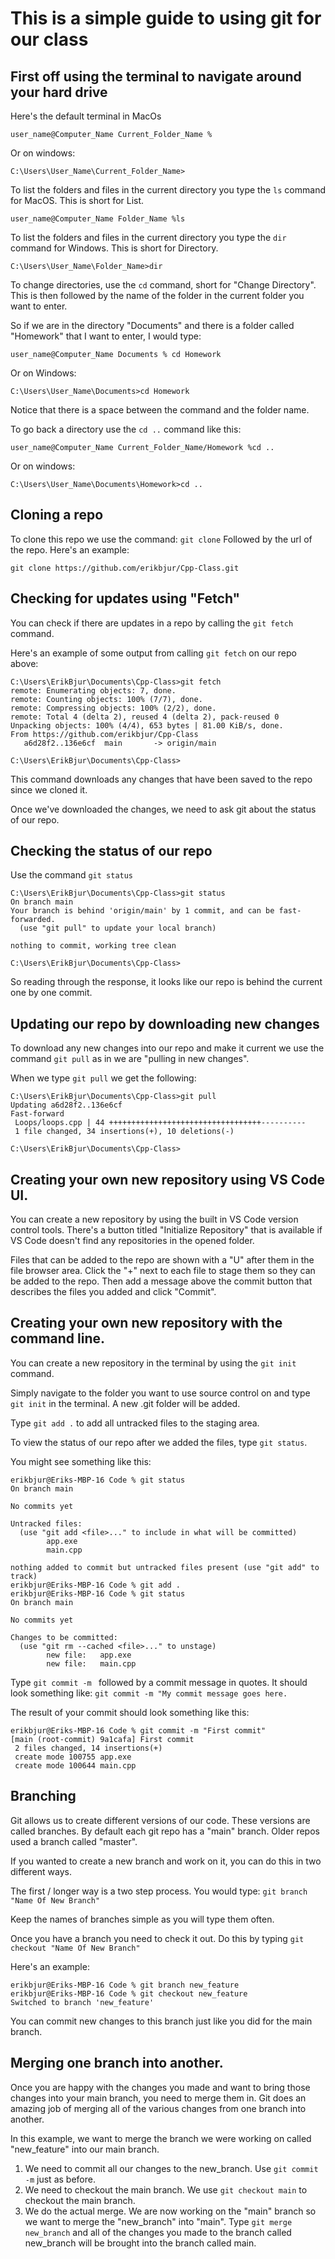 # This is a simple guide to using git for our class

## First off using the terminal to navigate around your hard drive
Here's the default terminal in MacOs
```
user_name@Computer_Name Current_Folder_Name %
```
Or on windows:
```
C:\Users\User_Name\Current_Folder_Name>
```
To list the folders and files in the current directory you type the ```ls``` command for MacOS.
This is short for List.
```
user_name@Computer_Name Folder_Name %ls
```

To list the folders and files in the current directory you type the ```dir``` command for Windows.
This is short for Directory.
```
C:\Users\User_Name\Folder_Name>dir
```
To change directories, use the ```cd``` command, short for "Change Directory".
This is then followed by the name of the folder in the current folder you want to enter.

So if we are in the directory "Documents" and there is a folder called "Homework" that I want to enter, I would type:
```
user_name@Computer_Name Documents % cd Homework
```
Or on Windows:
```
C:\Users\User_Name\Documents>cd Homework
```
Notice that there is a space between the command and the folder name.

To go back a directory use the ```cd ..``` command like this:
```
user_name@Computer_Name Current_Folder_Name/Homework %cd ..
```
Or on windows:
```
C:\Users\User_Name\Documents\Homework>cd ..
```

## Cloning a repo
To clone this repo we use the command:
```git clone``` Followed by the url of the repo.  Here's an example:
```
git clone https://github.com/erikbjur/Cpp-Class.git
```

## Checking for updates using "Fetch"
You can check if there are updates in a repo by calling the ```git fetch``` command.

Here's an example of some output from calling ```git fetch``` on our repo above:
```
C:\Users\ErikBjur\Documents\Cpp-Class>git fetch
remote: Enumerating objects: 7, done.
remote: Counting objects: 100% (7/7), done.
remote: Compressing objects: 100% (2/2), done.
remote: Total 4 (delta 2), reused 4 (delta 2), pack-reused 0
Unpacking objects: 100% (4/4), 653 bytes | 81.00 KiB/s, done.
From https://github.com/erikbjur/Cpp-Class
   a6d28f2..136e6cf  main       -> origin/main

C:\Users\ErikBjur\Documents\Cpp-Class>
```
This command downloads any changes that have been saved to the repo since we cloned it.

Once we've downloaded the changes, we need to ask git about the status of our repo.

## Checking the status of our repo
Use the command ```git status```
```
C:\Users\ErikBjur\Documents\Cpp-Class>git status
On branch main
Your branch is behind 'origin/main' by 1 commit, and can be fast-forwarded.
  (use "git pull" to update your local branch)

nothing to commit, working tree clean

C:\Users\ErikBjur\Documents\Cpp-Class>
```
So reading through the response, it looks like our repo is behind the current one by one commit.

## Updating our repo by downloading new changes
To download any new changes into our repo and make it current we use the command ```git pull``` as in we are "pulling in new changes".

When we type ```git pull``` we get the following:
```
C:\Users\ErikBjur\Documents\Cpp-Class>git pull
Updating a6d28f2..136e6cf
Fast-forward
 Loops/loops.cpp | 44 ++++++++++++++++++++++++++++++++++----------
 1 file changed, 34 insertions(+), 10 deletions(-)

C:\Users\ErikBjur\Documents\Cpp-Class>
```

## Creating your own new repository using VS Code UI.
You can create a new repository by using the built in VS Code version control tools.  There's a button titled "Initialize Repository" that is available if VS Code doesn't find any repositories in the opened folder.

Files that can be added to the repo are shown with a "U" after them in the file browser area.  Click the "+" next to each file to stage them so they can be added to the repo.  Then add a message above the commit button that describes the files you added and click "Commit".    

## Creating your own new repository with the command line.
You can create a new repository in the terminal by using the ```git init``` command.

Simply navigate to the folder you want to use source control on and type ```git init``` in the terminal.  A new .git folder will be added.

Type ```git add .``` to add all untracked files to the staging area.

To view the status of our repo after we added the files, type ```git status```.

You might see something like this:
```
erikbjur@Eriks-MBP-16 Code % git status
On branch main

No commits yet

Untracked files:
  (use "git add <file>..." to include in what will be committed)
        app.exe
        main.cpp

nothing added to commit but untracked files present (use "git add" to track)
erikbjur@Eriks-MBP-16 Code % git add .
erikbjur@Eriks-MBP-16 Code % git status
On branch main

No commits yet

Changes to be committed:
  (use "git rm --cached <file>..." to unstage)
        new file:   app.exe
        new file:   main.cpp
```

Type ```git commit -m ``` followed by a commit message in quotes.
It should look something like: ```git commit -m "My commit message goes here.```

The result of your commit should look something like this:
```
erikbjur@Eriks-MBP-16 Code % git commit -m "First commit"
[main (root-commit) 9a1cafa] First commit
 2 files changed, 14 insertions(+)
 create mode 100755 app.exe
 create mode 100644 main.cpp
 ```

## Branching
Git allows us to create different versions of our code.  These versions are called branches.  By default each git repo has a "main" branch.  Older repos used a branch called "master".

If you wanted to create a new branch and work on it, you can do this in two different ways.

The first / longer way is a two step process.  You would type: ```git branch "Name Of New Branch"```

Keep the names of branches simple as you will type them often.

Once you have a branch you need to check it out.  Do this by typing ```git checkout "Name Of New Branch"```

Here's an example:
```
erikbjur@Eriks-MBP-16 Code % git branch new_feature
erikbjur@Eriks-MBP-16 Code % git checkout new_feature
Switched to branch 'new_feature'
```

You can commit new changes to this branch just like you did for the main branch.

## Merging one branch into another.
Once you are happy with the changes you made and want to bring those changes into your main branch, you need to merge them in.  Git does an amazing job of merging all of the various changes from one branch into another.

In this example, we want to merge the branch we were working on called "new_feature" into our main branch.

1. We need to commit all our changes to the new_branch. Use ```git commit -m``` just as before.
2. We need to checkout the main branch.  We use ```git checkout main``` to checkout the main branch.
3. We do the actual merge.  We are now working on the "main" branch so we want to merge the "new_branch" into "main".
Type ```git merge new_branch``` and all of the changes you made to the branch called new_branch will be brought into the branch called main.



